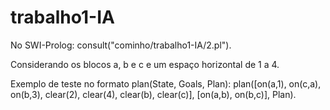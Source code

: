 # trabalho1-IA
No SWI-Prolog:
 consult("cominho/trabalho1-IA/2.pl").

Considerando os blocos a, b e c e um espaço horizontal de 1 a 4.

 Exemplo de teste no formato plan(State, Goals, Plan):  plan([on(a,1), on(c,a), on(b,3), clear(2), clear(4), clear(b), clear(c)], [on(a,b), on(b,c)], Plan).
